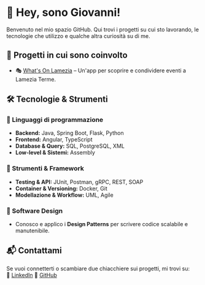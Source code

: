 # 👋 Hey, sono Giovanni!  

Benvenuto nel mio spazio GitHub. Qui trovi i progetti su cui sto lavorando, le tecnologie che utilizzo e qualche altra curiosità su di me.  

## 🚀 Progetti in cui sono coinvolto  
- 🎭 [What's On Lamezia](https://github.com/Ferro-coding/what-s-On-Lamezia) – Un'app per scoprire e condividere eventi a Lamezia Terme.  

## 🛠 Tecnologie & Strumenti  
### **🔹 Linguaggi di programmazione**  
- **Backend:** Java, Spring Boot, Flask, Python  
- **Frontend:** Angular, TypeScript  
- **Database & Query:** SQL, PostgreSQL, XML  
- **Low-level & Sistemi:** Assembly  

### **🔹 Strumenti & Framework**  
- **Testing & API:** JUnit, Postman, gRPC, REST, SOAP  
- **Container & Versioning:** Docker, Git  
- **Modellazione & Workflow:** UML, Agile  

### **🔹 Software Design**  
- Conosco e applico i **Design Patterns** per scrivere codice scalabile e manutenibile.  

## 📬 Contattami  
Se vuoi connetterti o scambiare due chiacchiere sui progetti, mi trovi su:  
🔗 [LinkedIn](https://www.linkedin.com/in/giovanni-caruso-85a391290)
🐙 [GitHub](https://github.com/giovanniCRS)  
